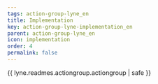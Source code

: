 ```yaml
---
tags: action-group-lyne_en
title: Implementation
key: action-group-lyne-implementation_en
parent: action-group-lyne_en
icon: implementation
order: 4
permalink: false  
---
```

 {{ lyne.readmes.actiongroup.actiongroup | safe }}


